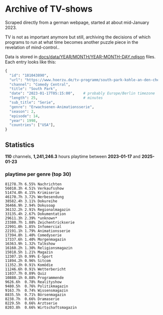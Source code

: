 # Archive of TV-shows

Scraped directly from a german webpage, started at about mid-January 2023.

TV is not as important anymore but still, archiving the decisions of which programs to run at what time
becomes another puzzle piece in the revelation of mind-control.. 

Data is stored in [docs/data/YEAR/MONTH/YEAR-MONTH-DAY.ndjson](docs/data/) files. 
Each entry looks like this:

```python
{
  "id": "181043890", 
  "url": "https://www.hoerzu.de/tv-programm/south-park-kohle-an-den-chefkoch/bid_181043890/", 
  "channel": "Comedy Central", 
  "title": "South Park", 
  "date": "2023-01-17T05:15:00",    # probably Europe/Berlin timezone 
  "length": 25,                     # minutes 
  "sub_title": "Serie", 
  "genre": "Erwachsenen-Animationsserie", 
  "season": 2, 
  "episode": 14, 
  "year": 1998, 
  "countries": ["USA"],
}
```

## Statistics

**110** channels, **1,241,246.3** hours playtime between **2023-01-17** and **2025-01-23**


### playtime per genre (top 30)

    81278.7h 6.55% Nachrichten
    56010.3h 4.51% Verkaufsshow
    51474.0h 4.15% Krimiserie
    46170.7h 3.72% Werbesendung
    38582.4h 3.11% Dokureihe
    36466.9h 2.94% Dokusoap
    36132.2h 2.91% Regionalmagazin
    33135.4h 2.67% Dokumentation
    29611.3h 2.39% *unknown*
    23380.7h 1.88% Zeichentrickserie
    22991.0h 1.85% Infomercial
    22191.1h 1.79% Animationsserie
    17394.8h 1.40% Comedyserie
    17337.6h 1.40% Morgenmagazin
    16363.9h 1.32% Talkshow
    16160.2h 1.30% Religionsmagazin
    15018.5h 1.21% Magazin
    12307.1h 0.99% E-Sport
    11894.2h 0.96% Sitcom
    11352.3h 0.91% Komödie
    11246.6h 0.91% Wetterbericht
    11037.7h 0.89% Quiz
    10880.1h 0.88% Programmende
    9626.6h  0.78% Realityshow
    9480.5h  0.76% Politikmagazin
    9163.7h  0.74% Wissensmagazin
    8835.5h  0.71% Börsenmagazin
    8238.7h  0.66% Dramaserie
    8229.5h  0.66% Arztserie
    8203.8h  0.66% Wirtschaftsmagazin
